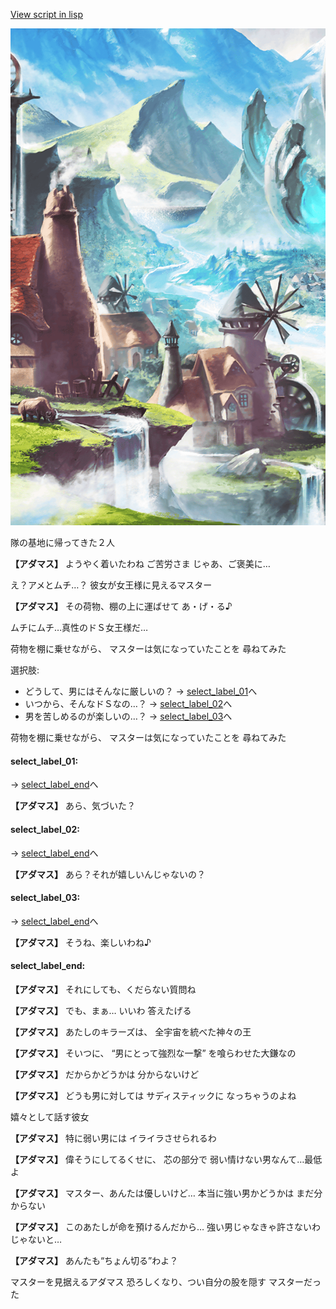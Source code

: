 [View script in lisp](../scripts/10122302.txt)

![foot_mountain_village.png](../images/backgrounds/foot_mountain_village.png)

隊の基地に帰ってきた２人

**【アダマス】**
ようやく着いたわね
ご苦労さま
じゃあ、ご褒美に…

え？アメとムチ…？
彼女が女王様に見えるマスター

**【アダマス】**
その荷物、棚の上に運ばせて
あ・げ・る♪

ムチにムチ…真性のドＳ女王様だ…

荷物を棚に乗せながら、
マスターは気になっていたことを
尋ねてみた

選択肢:
- どうして、男にはそんなに厳しいの？ → [select_label_01](#select_label_01)へ
- いつから、そんなドＳなの…？ → [select_label_02](#select_label_02)へ
- 男を苦しめるのが楽しいの…？ → [select_label_03](#select_label_03)へ

荷物を棚に乗せながら、
マスターは気になっていたことを
尋ねてみた

#### select_label_01:
 → [select_label_end](#select_label_end)へ

**【アダマス】**
あら、気づいた？

#### select_label_02:
 → [select_label_end](#select_label_end)へ

**【アダマス】**
あら？それが嬉しいんじゃないの？

#### select_label_03:
 → [select_label_end](#select_label_end)へ

**【アダマス】**
そうね、楽しいわね♪

#### select_label_end:

**【アダマス】**
それにしても、くだらない質問ね

**【アダマス】**
でも、まぁ…
いいわ
答えたげる

**【アダマス】**
あたしのキラーズは、
全宇宙を統べた神々の王

**【アダマス】**
そいつに、
“男にとって強烈な一撃”
を喰らわせた大鎌なの

**【アダマス】**
だからかどうかは
分からないけど

**【アダマス】**
どうも男に対しては
サディスティックに
なっちゃうのよね

嬉々として話す彼女

**【アダマス】**
特に弱い男には
イライラさせられるわ

**【アダマス】**
偉そうにしてるくせに、
芯の部分で
弱い情けない男なんて…最低よ

**【アダマス】**
マスター、あんたは優しいけど…
本当に強い男かどうかは
まだ分からない

**【アダマス】**
このあたしが命を預けるんだから…
強い男じゃなきゃ許さないわ
じゃないと…

**【アダマス】**
あんたも“ちょん切る”わよ？

マスターを見据えるアダマス
恐ろしくなり、つい自分の股を隠す
マスターだった